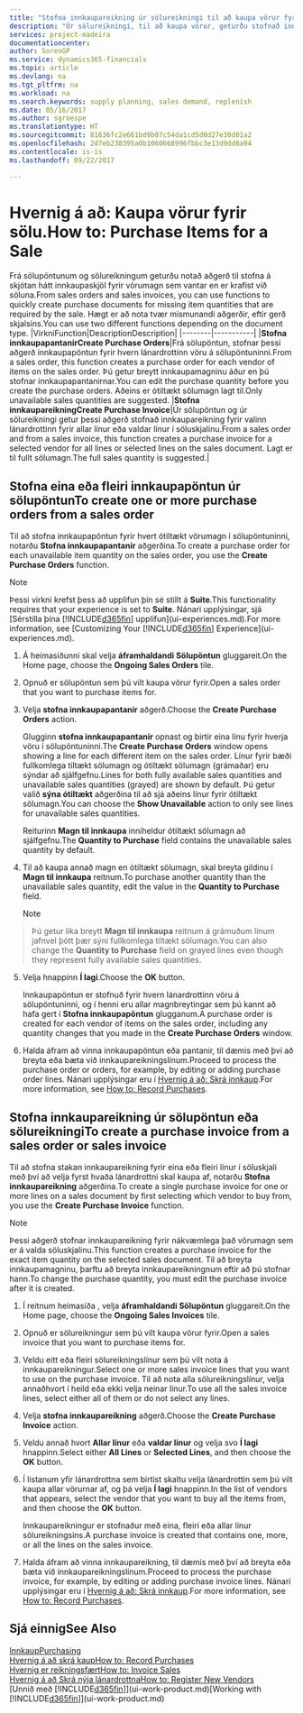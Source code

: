 ```yaml
---
title: "Stofna innkaupareikning úr sölureikningi til að kaupa vörur fyrir sölu | Microsoft Docs"
description: "Úr sölureikningi, til að kaupa vörur, geturðu stofnað innkaupareikning fyrir lánardrottinn eða birgja."
services: project-madeira
documentationcenter: 
author: SorenGP
ms.service: dynamics365-financials
ms.topic: article
ms.devlang: na
ms.tgt_pltfrm: na
ms.workload: na
ms.search.keywords: supply planning, sales demand, replenish
ms.date: 05/16/2017
ms.author: sgroespe
ms.translationtype: HT
ms.sourcegitcommit: 81636fc2e661bd9b07c54da1cd5d0d27e30d01a2
ms.openlocfilehash: 2d7eb238395a0b1060668996fbbc3e13d9dd8a94
ms.contentlocale: is-is
ms.lasthandoff: 09/22/2017

---
```

# <a name="how-to-purchase-items-for-a-sale"></a><span data-ttu-id="25854-103">Hvernig á að: Kaupa vörur fyrir sölu.</span><span class="sxs-lookup"><span data-stu-id="25854-103">How to: Purchase Items for a Sale</span></span>
<span data-ttu-id="25854-104">Frá sölupöntunum og sölureikningum geturðu notað aðgerð til stofna á skjótan hátt innkaupaskjöl fyrir vörumagn sem vantar en er krafist við söluna.</span><span class="sxs-lookup"><span data-stu-id="25854-104">From sales orders and sales invoices, you can use functions to quickly create purchase documents for missing item quantities that are required by the sale.</span></span> <span data-ttu-id="25854-105">Hægt er að nota tvær mismunandi aðgerðir, eftir gerð skjalsins.</span><span class="sxs-lookup"><span data-stu-id="25854-105">You can use two different functions depending on the document type.</span></span>
|<span data-ttu-id="25854-106">Virkni</span><span class="sxs-lookup"><span data-stu-id="25854-106">Function</span></span>|<span data-ttu-id="25854-107">Description</span><span class="sxs-lookup"><span data-stu-id="25854-107">Description</span></span>|
|--------|-----------|
|<span data-ttu-id="25854-108">**Stofna innkaupapantanir**</span><span class="sxs-lookup"><span data-stu-id="25854-108">**Create Purchase Orders**</span></span>|<span data-ttu-id="25854-109">Frá sölupöntun, stofnar þessi aðgerð innkaupapöntun fyrir hvern lánardrottinn vöru á sölupöntuninni.</span><span class="sxs-lookup"><span data-stu-id="25854-109">From a sales order, this function creates a purchase order for each vendor of items on the sales order.</span></span> <span data-ttu-id="25854-110">Þú getur breytt innkaupamagninu áður en þú stofnar innkaupapantanirnar.</span><span class="sxs-lookup"><span data-stu-id="25854-110">You can edit the purchase quantity before you create the purchase orders.</span></span> <span data-ttu-id="25854-111">Aðeins er ótiltækt sölumagn lagt til.</span><span class="sxs-lookup"><span data-stu-id="25854-111">Only unavailable sales quantities are suggested.</span></span>
|<span data-ttu-id="25854-112">**Stofna innkaupareikning**</span><span class="sxs-lookup"><span data-stu-id="25854-112">**Create Purchase Invoice**</span></span>|<span data-ttu-id="25854-113">Úr sölupöntun og úr sölureikningi getur þessi aðgerð stofnað innkaupareikning fyrir valinn lánardrottinn fyrir allar línur eða valdar línur í söluskjalinu.</span><span class="sxs-lookup"><span data-stu-id="25854-113">From a sales order and from a sales invoice, this function creates a purchase invoice for a selected vendor for all lines or selected lines on the sales document.</span></span> <span data-ttu-id="25854-114">Lagt er til fullt sölumagn.</span><span class="sxs-lookup"><span data-stu-id="25854-114">The full sales quantity is suggested.</span></span>|

## <a name="to-create-one-or-more-purchase-orders-from-a-sales-order"></a><span data-ttu-id="25854-115">Stofna eina eða fleiri innkaupapöntun úr sölupöntun</span><span class="sxs-lookup"><span data-stu-id="25854-115">To create one or more purchase orders from a sales order</span></span>
<span data-ttu-id="25854-116">Til að stofna innkaupapöntun fyrir hvert ótiltækt vörumagn í sölupöntuninni, notarðu **Stofna innkaupapantanir** aðgerðina.</span><span class="sxs-lookup"><span data-stu-id="25854-116">To create a purchase order for each unavailable item quantity on the sales order, you use the **Create Purchase Orders** function.</span></span> 

> [!NOTE]  
>   <span data-ttu-id="25854-117">Þessi virkni krefst þess að upplifun þín sé stillt á **Suite**.</span><span class="sxs-lookup"><span data-stu-id="25854-117">This functionality requires that your experience is set to **Suite**.</span></span> <span data-ttu-id="25854-118">Nánari upplýsingar, sjá [Sérstilla þína [!INCLUDE[d365fin](includes/d365fin_md.md)] upplifun](ui-experiences.md).</span><span class="sxs-lookup"><span data-stu-id="25854-118">For more information, see [Customizing Your [!INCLUDE[d365fin](includes/d365fin_md.md)] Experience](ui-experiences.md).</span></span>

1. <span data-ttu-id="25854-119">Á heimasíðunni skal velja **áframhaldandi Sölupöntun** gluggareit.</span><span class="sxs-lookup"><span data-stu-id="25854-119">On the Home page, choose the **Ongoing Sales Orders** tile.</span></span>
2. <span data-ttu-id="25854-120">Opnuð er sölupöntun sem þú vilt kaupa vörur fyrir.</span><span class="sxs-lookup"><span data-stu-id="25854-120">Open a sales order that you want to purchase items for.</span></span>
3. <span data-ttu-id="25854-121">Velja **stofna innkaupapantanir** aðgerð.</span><span class="sxs-lookup"><span data-stu-id="25854-121">Choose the **Create Purchase Orders** action.</span></span>

    <span data-ttu-id="25854-122">Glugginn **stofna innkaupapantanir** opnast og birtir eina línu fyrir hverja vöru í sölupöntuninni.</span><span class="sxs-lookup"><span data-stu-id="25854-122">The **Create Purchase Orders** window opens showing a line for each different item on the sales order.</span></span> <span data-ttu-id="25854-123">Línur fyrir bæði fullkomlega tiltækt sölumagn og ótiltækt sölumagn (grámaðar) eru sýndar að sjálfgefnu.</span><span class="sxs-lookup"><span data-stu-id="25854-123">Lines for both fully available sales quantities and unavailable sales quantities (grayed) are shown by default.</span></span> <span data-ttu-id="25854-124">Þú getur valið **sýna ótiltækt** aðgerðina til að sjá aðeins línur fyrir ótiltækt sölumagn.</span><span class="sxs-lookup"><span data-stu-id="25854-124">You can choose the **Show Unavailable** action to only see lines for unavailable sales quantities.</span></span>

    <span data-ttu-id="25854-125">Reiturinn **Magn til innkaupa** inniheldur ótiltækt sölumagn að sjálfgefnu.</span><span class="sxs-lookup"><span data-stu-id="25854-125">The **Quantity to Purchase** field contains the unavailable sales quantity by default.</span></span>
4. <span data-ttu-id="25854-126">Til að kaupa annað magn en ótiltækt sölumagn, skal breyta gildinu í **Magn til innkaupa** reitnum.</span><span class="sxs-lookup"><span data-stu-id="25854-126">To purchase another quantity than the unavailable sales quantity, edit the value in the **Quantity to Purchase** field.</span></span>

    > [!NOTE]  
>   <span data-ttu-id="25854-127">Þú getur líka breytt **Magn til innkaupa** reitnum á grámuðum línum jafnvel þótt þær sýni fullkomlega tiltækt sölumagn.</span><span class="sxs-lookup"><span data-stu-id="25854-127">You can also change the **Quantity to Purchase** field on grayed lines even though they represent fully available sales quantities.</span></span>
5. <span data-ttu-id="25854-128">Velja hnappinn **Í lagi**.</span><span class="sxs-lookup"><span data-stu-id="25854-128">Choose the **OK** button.</span></span> 
    
    <span data-ttu-id="25854-129">Innkaupapöntun er stofnuð fyrir hvern lánardrottinn vöru á sölupöntuninni, og í henni eru allar magnbreytingar sem þú kannt að hafa gert í **Stofna innkaupapöntun** glugganum.</span><span class="sxs-lookup"><span data-stu-id="25854-129">A purchase order is created for each vendor of items on the sales order, including any quantity changes that you made in the **Create Purchase Orders** window.</span></span>
7. <span data-ttu-id="25854-130">Halda áfram að vinna innkaupapöntun eða pantanir, til dæmis með því að breyta eða bæta við innkaupareikningslínum.</span><span class="sxs-lookup"><span data-stu-id="25854-130">Proceed to process the purchase order or orders, for example, by editing or adding purchase order lines.</span></span> <span data-ttu-id="25854-131">Nánari upplýsingar eru í [Hvernig á að: Skrá innkaup](purchasing-how-record-purchases.md).</span><span class="sxs-lookup"><span data-stu-id="25854-131">For more information, see [How to: Record Purchases](purchasing-how-record-purchases.md).</span></span>


## <a name="to-create-a-purchase-invoice-from-a-sales-order-or-sales-invoice"></a><span data-ttu-id="25854-132">Stofna innkaupareikning úr sölupöntun eða sölureikningi</span><span class="sxs-lookup"><span data-stu-id="25854-132">To create a purchase invoice from a sales order or sales invoice</span></span>
<span data-ttu-id="25854-133">Til að stofna stakan innkaupareikning fyrir eina eða fleiri línur í söluskjali með því að velja fyrst hvaða lánardrottni skal kaupa af, notarðu **Stofna innkaupareikning** aðgerðina.</span><span class="sxs-lookup"><span data-stu-id="25854-133">To create a single purchase invoice for one or more lines on a sales document by first selecting which vendor to buy from, you use the **Create Purchase Invoice** function.</span></span> 

> [!NOTE]  
>   <span data-ttu-id="25854-134">Þessi aðgerð stofnar innkaupareikning fyrir nákvæmlega það vörumagn sem er á valda söluskjalinu.</span><span class="sxs-lookup"><span data-stu-id="25854-134">This function creates a purchase invoice for the exact item quantity on the selected sales document.</span></span> <span data-ttu-id="25854-135">Til að breyta innkaupamagninu, þarftu að breyta innkaupareikningnum eftir að þú stofnar hann.</span><span class="sxs-lookup"><span data-stu-id="25854-135">To change the purchase quantity, you must edit the purchase invoice after it is created.</span></span>  

1. <span data-ttu-id="25854-136">Í reitnum heimasíða , velja **áframhaldandi Sölupöntun** gluggareit.</span><span class="sxs-lookup"><span data-stu-id="25854-136">On the Home page, choose the **Ongoing Sales Invoices** tile.</span></span>
2. <span data-ttu-id="25854-137">Opnuð er sölureikningur sem þú vilt kaupa vörur fyrir.</span><span class="sxs-lookup"><span data-stu-id="25854-137">Open a sales invoice that you want to purchase items for.</span></span>
3. <span data-ttu-id="25854-138">Veldu eitt eða fleiri sölureikningslínur sem þú vilt nota á innkaupareikningur.</span><span class="sxs-lookup"><span data-stu-id="25854-138">Select one or more sales invoice lines that you want to use on the purchase invoice.</span></span> <span data-ttu-id="25854-139">Til að nota alla sölureikningslínur, velja annaðhvort í heild eða ekki velja neinar línur.</span><span class="sxs-lookup"><span data-stu-id="25854-139">To use all the sales invoice lines, select either all of them or do not select any lines.</span></span>
4. <span data-ttu-id="25854-140">Velja **stofna innkaupareikning** aðgerð.</span><span class="sxs-lookup"><span data-stu-id="25854-140">Choose the **Create Purchase Invoice** action.</span></span>
5. <span data-ttu-id="25854-141">Veldu annað hvort **Allar línur** eða  **valdar línur** og velja svo **Í lagi** hnappinn.</span><span class="sxs-lookup"><span data-stu-id="25854-141">Select either **All Lines** or **Selected Lines**, and then choose the **OK** button.</span></span>  
6. <span data-ttu-id="25854-142">Í listanum yfir lánardrottna sem birtist skaltu velja lánardrottin sem þú vilt kaupa allar vörurnar af, og þá velja **Í lagi** hnappinn.</span><span class="sxs-lookup"><span data-stu-id="25854-142">In the list of vendors that appears, select the vendor that you want to buy all the items from, and then choose the **OK** button.</span></span>

    <span data-ttu-id="25854-143">Innkaupareikningur er stofnaður með eina, fleiri eða allar línur sölureikningsins.</span><span class="sxs-lookup"><span data-stu-id="25854-143">A purchase invoice is created that contains one, more, or all the lines on the sales invoice.</span></span>
7. <span data-ttu-id="25854-144">Halda áfram að vinna innkaupareikning, til dæmis með því að breyta eða bæta við innkaupareikningslínum.</span><span class="sxs-lookup"><span data-stu-id="25854-144">Proceed to process the purchase invoice, for example, by editing or adding purchase invoice lines.</span></span> <span data-ttu-id="25854-145">Nánari upplýsingar eru í [Hvernig á að: Skrá innkaup](purchasing-how-record-purchases.md).</span><span class="sxs-lookup"><span data-stu-id="25854-145">For more information, see [How to: Record Purchases](purchasing-how-record-purchases.md).</span></span>

## <a name="see-also"></a><span data-ttu-id="25854-146">Sjá einnig</span><span class="sxs-lookup"><span data-stu-id="25854-146">See Also</span></span>
[<span data-ttu-id="25854-147">Innkaup</span><span class="sxs-lookup"><span data-stu-id="25854-147">Purchasing</span></span>](purchasing-manage-purchasing.md)  
[<span data-ttu-id="25854-148">Hvernig á að skrá kaup</span><span class="sxs-lookup"><span data-stu-id="25854-148">How to: Record Purchases</span></span>](purchasing-how-record-purchases.md)  
[<span data-ttu-id="25854-149">Hvernig er reikningsfært</span><span class="sxs-lookup"><span data-stu-id="25854-149">How to: Invoice Sales</span></span>](sales-how-invoice-sales.md)  
[<span data-ttu-id="25854-150">Hvernig á að Skrá nýja lánardrottna</span><span class="sxs-lookup"><span data-stu-id="25854-150">How to: Register New Vendors</span></span>](purchasing-how-register-new-vendors.md)  
<span data-ttu-id="25854-151">[Unnið með [!INCLUDE[d365fin](includes/d365fin_md.md)]](ui-work-product.md)</span><span class="sxs-lookup"><span data-stu-id="25854-151">[Working with [!INCLUDE[d365fin](includes/d365fin_md.md)]](ui-work-product.md)</span></span>

